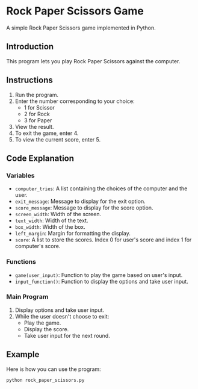 # Rock Paper Scissors Game

A simple Rock Paper Scissors game implemented in Python.

## Introduction

This program lets you play Rock Paper Scissors against the computer.

## Instructions

1. Run the program.
2. Enter the number corresponding to your choice:
   - 1 for Scissor
   - 2 for Rock
   - 3 for Paper
3. View the result.
4. To exit the game, enter 4.
5. To view the current score, enter 5.

## Code Explanation

### Variables

- `computer_tries`: A list containing the choices of the computer and the user.
- `exit_message`: Message to display for the exit option.
- `score_message`: Message to display for the score option.
- `screen_width`: Width of the screen.
- `text_width`: Width of the text.
- `box_width`: Width of the box.
- `left_margin`: Margin for formatting the display.
- `score`: A list to store the scores. Index 0 for user's score and index 1 for computer's score.

### Functions

- `game(user_input)`: Function to play the game based on user's input.
- `input_function()`: Function to display the options and take user input.
  
### Main Program

1. Display options and take user input.
2. While the user doesn't choose to exit:
   - Play the game.
   - Display the score.
   - Take user input for the next round.

## Example

Here is how you can use the program:

```python
python rock_paper_scissors.py
